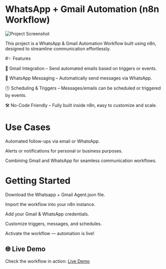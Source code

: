 # WhatsApp + Gmail Automation (n8n Workflow)

![Project Screenshot](https://i.postimg.cc/fyGJ6xRx/Whats-App-Image-2025-09-13-at-00-31-31-1.jpg)


This project is a WhatsApp & Gmail Automation Workflow built using n8n, designed to streamline communication effortlessly.

#✨ Features

📧 Gmail Integration – Send automated emails based on triggers or events.

💬 WhatsApp Messaging – Automatically send messages via WhatsApp.

🕒 Scheduling & Triggers – Messages/emails can be scheduled or triggered by events.

🛠 No-Code Friendly – Fully built inside n8n, easy to customize and scale.

# Use Cases

Automated follow-ups via email or WhatsApp.

Alerts or notifications for personal or business purposes.

Combining Gmail and WhatsApp for seamless communication workflows.

# Getting Started

Download the Whatsapp + Gmail Agent.json file.

Import the workflow into your n8n instance.

Add your Gmail & WhatsApp credentials.

Customize triggers, messages, and schedules.

Activate the workflow — automation is live!

## 🌐 Live Demo
Check the workflow in action: [Live Demo](https://drive.google.com/file/d/1i9N0IKWOvfJGRCp-UM3Wu6GXNq2BMIkk/view?usp=sharing)



